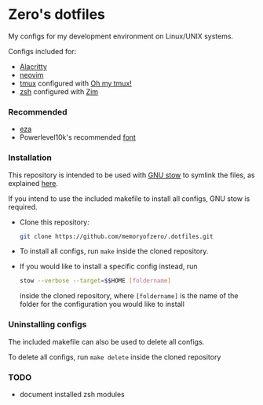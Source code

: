 # Zero's dotfiles

My configs for my development environment on Linux/UNIX systems.

Configs included for:
- [Alacritty](https://github.com/alacritty/alacritty)
- [neovim](https://github.com/neovim/neovim)
- [tmux](https://github.com/tmux/tmux) configured with [Oh my tmux!](https://github.com/gpakosz/.tmux)
- [zsh](https://www.zsh.org/) configured with [Zim](https://github.com/zimfw/zimfw)


### Recommended
- [eza](https://github.com/eza-community/eza)
- Powerlevel10k's recommended [font](https://github.com/romkatv/powerlevel10k#fonts)

### Installation
This repository is intended to be used with [GNU stow](https://www.gnu.org/software/stow/) to symlink the files, as explained [here](https://venthur.de/2021-12-19-managing-dotfiles-with-stow.html).

If you intend to use the included makefile to install all configs, GNU stow is required.

- Clone this repository:
    ```sh
    git clone https://github.com/memoryofzero/.dotfiles.git
    ```
- To install all configs, run `make` inside the cloned repository.

- If you would like to install a specific config instead, run
    ```sh
    stow --verbose --target=$$HOME [foldername]
    ```
    inside the cloned repository, where `[foldername]` is the name of the folder for the configuration you would like to install

### Uninstalling configs
The included makefile can also be used to delete all configs.

To delete all configs, run `make delete` inside the cloned repository

### TODO
- document installed zsh modules
